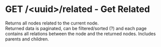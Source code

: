 # GET /&lt;uuid&gt;/related - Get Related

Returns all nodes related to the current node.  
Returned data is paginated, can be filtered/sorted (?) and each page contains all relations between the node and the
returned nodes. Includes parents and children.
